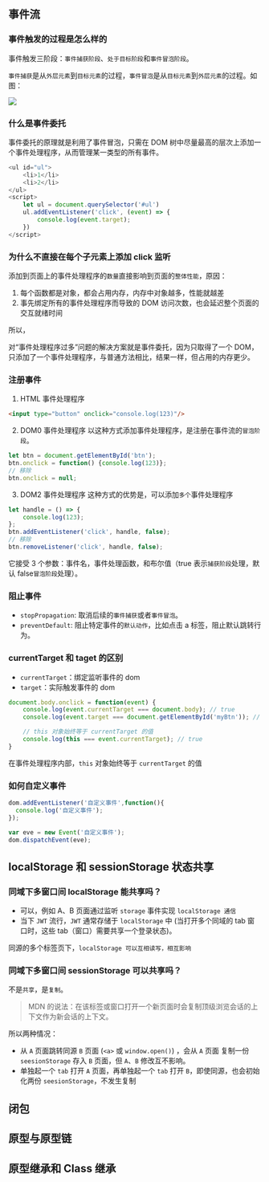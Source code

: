 ## 事件流

### 事件触发的过程是怎么样的

事件触发三阶段：`事件捕获阶段`、`处于目标阶段`和`事件冒泡阶段`。

`事件捕获`是从`外层元素`到`目标元素`的过程，`事件冒泡`是从`目标元素`到`外层元素`的过程。如图：

![](https://chao31.github.io/pics/img/202303061415032.png)

### 什么是事件委托

事件委托的原理就是利用了事件冒泡，只需在 DOM 树中尽量最高的层次上添加一个事件处理程序，从而管理某一类型的所有事件。
```js
<ul id="ul">
	<li>1</li>
    <li>2</li>
</ul>
<script>
	let ul = document.querySelector('#ul')
	ul.addEventListener('click', (event) => {
		console.log(event.target);
	})
</script>
```

### 为什么不直接在每个子元素上添加 click 监听

添加到页面上的事件处理程序的`数量`直接影响到页面的`整体性能`，原因：

1. 每个函数都是对象，都会占用内存，内存中对象越多，性能就越差
2. 事先绑定所有的事件处理程序而导致的 DOM 访问次数，也会延迟整个页面的交互就绪时间

所以，

对“事件处理程序过多”问题的解决方案就是事件委托，因为只取得了一个 DOM，只添加了一个事件处理程序，与普通方法相比，结果一样，但占用的内存更少。

### 注册事件

1. HTML 事件处理程序
```html
<input type="button" onclick="console.log(123)"/>
```

2. DOM0 事件处理程序
以这种方式添加事件处理程序，是注册在事件流的`冒泡阶段`。
```js
let btn = document.getElementById('btn');
btn.onclick = function() {console.log(123)};
// 移除
btn.onclick = null;
```

3. DOM2 事件处理程序
这种方式的优势是，可以添加`多个`事件处理程序
```js
let handle = () => {
    console.log(123);
};
btn.addEventListener('click', handle, false);
// 移除
btn.removeListener('click', handle, false);
```
它接受 3 个参数：事件名，事件处理函数，和布尔值（true 表示`捕获阶段`处理，默认 false`冒泡阶段`处理）。

### 阻止事件

- `stopPropagation`: 取消后续的`事件捕获`或者`事件冒泡`。
- `preventDefault`: 阻止特定事件的`默认动作`，比如点击 a 标签，阻止默认跳转行为。

### currentTarget 和 taget 的区别

- `currentTarget`：绑定监听事件的 dom
- `target`：实际触发事件的 dom

```js
document.body.onclick = function(event) {
    console.log(event.currentTarget === document.body); // true
    console.log(event.target === document.getElementById('myBtn')); // true

    // this 对象始终等于 currentTarget 的值
    console.log(this === event.currentTarget); // true
}
```
在事件处理程序内部，`this` 对象始终等于 `currentTarget` 的值
### 如何自定义事件

```js
dom.addEventListener('自定义事件',function(){
  console.log('自定义事件');
});

var eve = new Event('自定义事件');
dom.dispatchEvent(eve);
```

## localStorage 和 sessionStorage 状态共享

### 同域下多窗口间 localStorage 能共享吗？

- 可以，例如 A、B 页面通过监听 `storage` 事件实现 `localStorage 通信`
- 当下 `JWT` 流行，`JWT` 通常存储于 `localStorage` 中 (当打开多个同域的 tab 窗口时，这些 tab（窗口）需要共享一个登录状态)。

同源的多个标签页下，`localStorage 可以互相读写，相互影响`

### 同域下多窗口间 sessionStorage 可以共享吗？

不是`共享`，是`复制`。

> MDN 的说法：在该标签或窗口打开一个新页面时会复制顶级浏览会话的上下文作为新会话的上下文。

所以两种情况：

- 从 `A` 页面跳转同源 `B` 页面 (`<a>` 或 `window.open()`) ，会从 `A` 页面 复制一份 `seesionStorage` 存入 `B` 页面，但 `A`、`B` 修改互不影响。
- 单独起一个 `tab` 打开 `A` 页面，再单独起一个 `tab` 打开 `B`，即使同源，也会初始化两份 `seesionStorage`，不发生复制

## 闭包

## 原型与原型链

## 原型继承和 Class 继承
